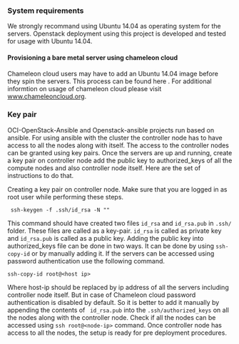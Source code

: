 

### System requirements

We strongly recommand using Ubuntu 14.04 as operating system for the servers. Openstack deployment using this project is developed and tested for usage with Ubuntu 14.04.   

#### Provisioning a bare metal server using chameleon cloud 
 
 Chameleon cloud users may have to add an Ubuntu 14.04 image before they spin the servers. This process can be found here <Link for adding new bare metal image>. For additional informtion on usage of chameleon cloud please visit www.chameleoncloud.org.
 
### Key pair

OCI-OpenStack-Ansible and Openstack-ansible projects run based on ansible. For using ansible with the cluster the controller node has to have access to all the nodes along with itself. The access to the controller nodes can be granted using key pairs. Once the servers are up and running, create a key pair on controller node add the public key to authorized_keys of all the compute nodes and also controller node itself. Here are the set of instructions to do that.

Creating a key pair on controller node. Make sure that you are logged in as root user while performing these steps.

```
 ssh-keygen -f .ssh/id_rsa -N ""  
```

This command should have created two files ``` id_rsa ``` and ``` id_rsa.pub ``` in ``` .ssh/ ``` folder. These files are called as a key-pair. ``` id_rsa ``` is called as private key and ``` id_rsa.pub ``` is called as a public key. Adding the public key into authorized_keys file can be done in two ways. It can be done by using ``` ssh-copy-id ``` or by manually adding it. If the servers can be accessed using password authentication use the following command.

```
ssh-copy-id root@<host ip>
```

Where host-ip should be replaced by ip address of all the servers including controller node itself. But in case of Chameleon cloud password authentication is disabled by default. So it is better to add it manually by appending the contents of ``` id_rsa.pub``` into the ``` .ssh/authorized_keys ``` on all the nodes along with the controller node. Check if all the nodes can be accessed using ``` ssh root@<node-ip> ``` command. Once controller node has access to all the nodes, the setup is ready for pre deployment procedures.

